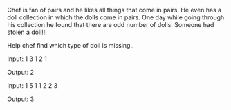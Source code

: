 Chef is fan of pairs and he likes all things that come in pairs. He even has a doll collection in which the dolls come in pairs. One day while going through his collection he found that there are odd number of dolls. Someone had stolen a doll!!!

Help chef find which type of doll is missing..

Input: 
1
3
1 
2
1

Output:
2

Input: 
1
5
1
1
2
2
3

Output:
3
